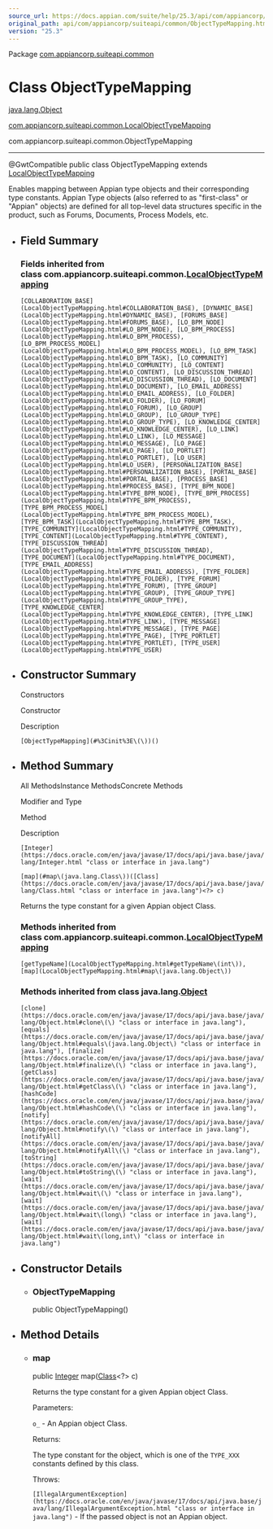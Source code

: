 ```yaml
---
source_url: https://docs.appian.com/suite/help/25.3/api/com/appiancorp/suiteapi/common/ObjectTypeMapping.html
original_path: api/com/appiancorp/suiteapi/common/ObjectTypeMapping.html
version: "25.3"
---
```


Package [com.appiancorp.suiteapi.common](package-summary.html)

# Class ObjectTypeMapping

[java.lang.Object](https://docs.oracle.com/en/java/javase/17/docs/api/java.base/java/lang/Object.html "class or interface in java.lang")

[com.appiancorp.suiteapi.common.LocalObjectTypeMapping](LocalObjectTypeMapping.html "class in com.appiancorp.suiteapi.common")

com.appiancorp.suiteapi.common.ObjectTypeMapping

* * *

@GwtCompatible public class ObjectTypeMapping extends [LocalObjectTypeMapping](LocalObjectTypeMapping.html "class in com.appiancorp.suiteapi.common")

Enables mapping between Appian type objects and their corresponding type constants. Appian Type objects (also referred to as "first-class" or "Appian" objects) are defined for all top-level data structures specific in the product, such as Forums, Documents, Process Models, etc.

-   ## Field Summary

    ### Fields inherited from class com.appiancorp.suiteapi.common.[LocalObjectTypeMapping](LocalObjectTypeMapping.html "class in com.appiancorp.suiteapi.common")

    `[COLLABORATION_BASE](LocalObjectTypeMapping.html#COLLABORATION_BASE), [DYNAMIC_BASE](LocalObjectTypeMapping.html#DYNAMIC_BASE), [FORUMS_BASE](LocalObjectTypeMapping.html#FORUMS_BASE), [LO_BPM_NODE](LocalObjectTypeMapping.html#LO_BPM_NODE), [LO_BPM_PROCESS](LocalObjectTypeMapping.html#LO_BPM_PROCESS), [LO_BPM_PROCESS_MODEL](LocalObjectTypeMapping.html#LO_BPM_PROCESS_MODEL), [LO_BPM_TASK](LocalObjectTypeMapping.html#LO_BPM_TASK), [LO_COMMUNITY](LocalObjectTypeMapping.html#LO_COMMUNITY), [LO_CONTENT](LocalObjectTypeMapping.html#LO_CONTENT), [LO_DISCUSSION_THREAD](LocalObjectTypeMapping.html#LO_DISCUSSION_THREAD), [LO_DOCUMENT](LocalObjectTypeMapping.html#LO_DOCUMENT), [LO_EMAIL_ADDRESS](LocalObjectTypeMapping.html#LO_EMAIL_ADDRESS), [LO_FOLDER](LocalObjectTypeMapping.html#LO_FOLDER), [LO_FORUM](LocalObjectTypeMapping.html#LO_FORUM), [LO_GROUP](LocalObjectTypeMapping.html#LO_GROUP), [LO_GROUP_TYPE](LocalObjectTypeMapping.html#LO_GROUP_TYPE), [LO_KNOWLEDGE_CENTER](LocalObjectTypeMapping.html#LO_KNOWLEDGE_CENTER), [LO_LINK](LocalObjectTypeMapping.html#LO_LINK), [LO_MESSAGE](LocalObjectTypeMapping.html#LO_MESSAGE), [LO_PAGE](LocalObjectTypeMapping.html#LO_PAGE), [LO_PORTLET](LocalObjectTypeMapping.html#LO_PORTLET), [LO_USER](LocalObjectTypeMapping.html#LO_USER), [PERSONALIZATION_BASE](LocalObjectTypeMapping.html#PERSONALIZATION_BASE), [PORTAL_BASE](LocalObjectTypeMapping.html#PORTAL_BASE), [PROCESS_BASE](LocalObjectTypeMapping.html#PROCESS_BASE), [TYPE_BPM_NODE](LocalObjectTypeMapping.html#TYPE_BPM_NODE), [TYPE_BPM_PROCESS](LocalObjectTypeMapping.html#TYPE_BPM_PROCESS), [TYPE_BPM_PROCESS_MODEL](LocalObjectTypeMapping.html#TYPE_BPM_PROCESS_MODEL), [TYPE_BPM_TASK](LocalObjectTypeMapping.html#TYPE_BPM_TASK), [TYPE_COMMUNITY](LocalObjectTypeMapping.html#TYPE_COMMUNITY), [TYPE_CONTENT](LocalObjectTypeMapping.html#TYPE_CONTENT), [TYPE_DISCUSSION_THREAD](LocalObjectTypeMapping.html#TYPE_DISCUSSION_THREAD), [TYPE_DOCUMENT](LocalObjectTypeMapping.html#TYPE_DOCUMENT), [TYPE_EMAIL_ADDRESS](LocalObjectTypeMapping.html#TYPE_EMAIL_ADDRESS), [TYPE_FOLDER](LocalObjectTypeMapping.html#TYPE_FOLDER), [TYPE_FORUM](LocalObjectTypeMapping.html#TYPE_FORUM), [TYPE_GROUP](LocalObjectTypeMapping.html#TYPE_GROUP), [TYPE_GROUP_TYPE](LocalObjectTypeMapping.html#TYPE_GROUP_TYPE), [TYPE_KNOWLEDGE_CENTER](LocalObjectTypeMapping.html#TYPE_KNOWLEDGE_CENTER), [TYPE_LINK](LocalObjectTypeMapping.html#TYPE_LINK), [TYPE_MESSAGE](LocalObjectTypeMapping.html#TYPE_MESSAGE), [TYPE_PAGE](LocalObjectTypeMapping.html#TYPE_PAGE), [TYPE_PORTLET](LocalObjectTypeMapping.html#TYPE_PORTLET), [TYPE_USER](LocalObjectTypeMapping.html#TYPE_USER)`

-   ## Constructor Summary

    Constructors

    Constructor

    Description

    `[ObjectTypeMapping](#%3Cinit%3E\(\))()`

-   ## Method Summary

    All MethodsInstance MethodsConcrete Methods

    Modifier and Type

    Method

    Description

    `[Integer](https://docs.oracle.com/en/java/javase/17/docs/api/java.base/java/lang/Integer.html "class or interface in java.lang")`

    `[map](#map\(java.lang.Class\))([Class](https://docs.oracle.com/en/java/javase/17/docs/api/java.base/java/lang/Class.html "class or interface in java.lang")<?> c)`

    Returns the type constant for a given Appian object Class.

    ### Methods inherited from class com.appiancorp.suiteapi.common.[LocalObjectTypeMapping](LocalObjectTypeMapping.html "class in com.appiancorp.suiteapi.common")

    `[getTypeName](LocalObjectTypeMapping.html#getTypeName\(int\)), [map](LocalObjectTypeMapping.html#map\(java.lang.Object\))`

    ### Methods inherited from class java.lang.[Object](https://docs.oracle.com/en/java/javase/17/docs/api/java.base/java/lang/Object.html "class or interface in java.lang")

    `[clone](https://docs.oracle.com/en/java/javase/17/docs/api/java.base/java/lang/Object.html#clone\(\) "class or interface in java.lang"), [equals](https://docs.oracle.com/en/java/javase/17/docs/api/java.base/java/lang/Object.html#equals\(java.lang.Object\) "class or interface in java.lang"), [finalize](https://docs.oracle.com/en/java/javase/17/docs/api/java.base/java/lang/Object.html#finalize\(\) "class or interface in java.lang"), [getClass](https://docs.oracle.com/en/java/javase/17/docs/api/java.base/java/lang/Object.html#getClass\(\) "class or interface in java.lang"), [hashCode](https://docs.oracle.com/en/java/javase/17/docs/api/java.base/java/lang/Object.html#hashCode\(\) "class or interface in java.lang"), [notify](https://docs.oracle.com/en/java/javase/17/docs/api/java.base/java/lang/Object.html#notify\(\) "class or interface in java.lang"), [notifyAll](https://docs.oracle.com/en/java/javase/17/docs/api/java.base/java/lang/Object.html#notifyAll\(\) "class or interface in java.lang"), [toString](https://docs.oracle.com/en/java/javase/17/docs/api/java.base/java/lang/Object.html#toString\(\) "class or interface in java.lang"), [wait](https://docs.oracle.com/en/java/javase/17/docs/api/java.base/java/lang/Object.html#wait\(\) "class or interface in java.lang"), [wait](https://docs.oracle.com/en/java/javase/17/docs/api/java.base/java/lang/Object.html#wait\(long\) "class or interface in java.lang"), [wait](https://docs.oracle.com/en/java/javase/17/docs/api/java.base/java/lang/Object.html#wait\(long,int\) "class or interface in java.lang")`

-   ## Constructor Details

    -   ### ObjectTypeMapping

        public ObjectTypeMapping()

-   ## Method Details

    -   ### map

        public [Integer](https://docs.oracle.com/en/java/javase/17/docs/api/java.base/java/lang/Integer.html "class or interface in java.lang") map([Class](https://docs.oracle.com/en/java/javase/17/docs/api/java.base/java/lang/Class.html "class or interface in java.lang")<?> c)

        Returns the type constant for a given Appian object Class.

        Parameters:

        `o_` - An Appian object Class.

        Returns:

        The type constant for the object, which is one of the `TYPE_XXX` constants defined by this class.

        Throws:

        `[IllegalArgumentException](https://docs.oracle.com/en/java/javase/17/docs/api/java.base/java/lang/IllegalArgumentException.html "class or interface in java.lang")` - If the passed object is not an Appian object.